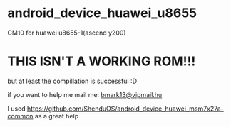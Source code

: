 android_device_huawei_u8655
===========================

CM10 for huawei u8655-1(ascend y200)


THIS ISN'T A WORKING ROM!!!
===========================

but at least the compillation is successful :D

if you want to help me mail me: bmark13@vipmail.hu

I used https://github.com/ShenduOS/android_device_huawei_msm7x27a-common as a great help

